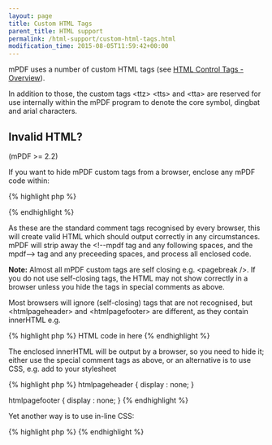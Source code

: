 ```yaml
---
layout: page
title: Custom HTML Tags
parent_title: HTML support
permalink: /html-support/custom-html-tags.html
modification_time: 2015-08-05T11:59:42+00:00
---
```




<p>mPDF uses a number of custom HTML tags (see <a href="{{ "/reference/html-control-tags/overview.html" | prepend: site.baseurl }}">HTML Control Tags - Overview</a>).</p>
<p>In addition to those, the custom tags &lt;ttz&gt; &lt;tts&gt; and &lt;tta&gt; are reserved for use internally within the mPDF program to denote the core symbol, dingbat and arial characters.</p>
<h2>Invalid HTML?

</h2>
<p>(mPDF &gt;= 2.2)</p>
<p>If you want to hide mPDF custom tags from a browser, enclose any mPDF code within:</p>

{% highlight php %}
<!--mpdf  ..  anything you want to write ...  mpdf-->
{% endhighlight %}

<p>As these are the standard comment tags recognised by every browser, this will create valid HTML which should output correctly in any circumstances. mPDF will strip away the <span class="parameter">&lt;!--mpdf</span> tag and any following spaces, and the <span class="parameter">mpdf--&gt;</span> tag and any preceeding spaces, and process all enclosed code.</p>

<div class="alert alert-info" role="alert"><strong>Note:</strong> Almost all mPDF custom tags are self closing e.g. &lt;pagebreak /&gt;. If you do not use self-closing tags, the HTML may not show correctly in a browser unless you hide the tags in special comments as above.</div>
<p>Most browsers will ignore (self-closing) tags that are not recognised, but &lt;htmlpageheader&gt; and &lt;htmlpagefooter&gt; are different, as they contain innerHTML e.g.</p>

{% highlight php %}
<htmlpageheader name="phname">HTML code in here</htmlpageheader>
{% endhighlight %}

<p>The enclosed innerHTML will be output by a browser, so you need to hide it; either use the special comment tags as above, or an alternative is to use CSS, e.g. add to your stylesheet</p>

{% highlight php %}
htmlpageheader { display : none; }

htmlpagefooter { display : none; }
{% endhighlight %}

<p>Yet another way is to use in-line CSS:</p>

{% highlight php %}
<htmlpageheader name="phname" style="display: none;">HTML code in here</htmlpageheader>
{% endhighlight %}

